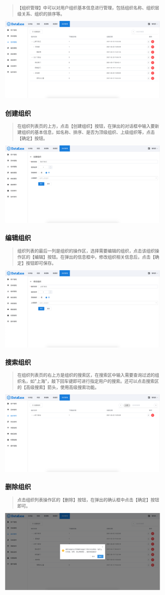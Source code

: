 > 【组织管理】中可以对用户组织基本信息进行管理，包括组织名称、组织层级关系、组织的排序等。

![组织列表](../../img/system_management/组织列表.png)

## 创建组织
> 在组织列表页的上方，点击【创建组织】按钮，在弹出的对话框中输入要新建组织的基本信息，如名称、排序、是否为顶级组织、上级组织等，点击【确定】按钮。

![创建组织](../../img/system_management/创建组织.png)

## 编辑组织
> 组织列表的最后一列是组织的操作区，选择需要编辑的组织，点击该组织操作区的【编辑】按钮。在弹出的信息框中，修改组织相关信息后，点击【确定】按钮即可保存。

![编辑组织](../../img/system_management/编辑组织.png)

## 搜索组织
> 在组织列表页的右上方是组织的搜索区，在搜索区中输入需要查询过滤的组织名，如"上海"，敲下回车键即可进行指定用户的搜索。还可以点击搜索区的【高级搜索】箭头，使用高级搜索功能。

![搜索组织](../../img/system_management/搜索组织.png)

## 删除组织
> 点击组织列表操作区的【删除】按钮，在弹出的确认框中点击【确定】按钮即可。

![删除组织](../../img/system_management/删除组织.png)